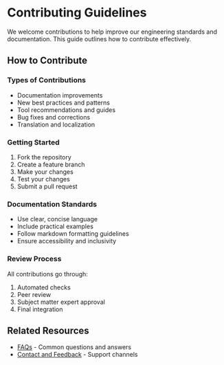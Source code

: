 # Contributing Guidelines

We welcome contributions to help improve our engineering standards and documentation. This guide outlines how to contribute effectively.

## How to Contribute

### Types of Contributions
- Documentation improvements
- New best practices and patterns
- Tool recommendations and guides
- Bug fixes and corrections
- Translation and localization

### Getting Started
1. Fork the repository
2. Create a feature branch
3. Make your changes
4. Test your changes
5. Submit a pull request

### Documentation Standards
- Use clear, concise language
- Include practical examples
- Follow markdown formatting guidelines
- Ensure accessibility and inclusivity

### Review Process
All contributions go through:
1. Automated checks
2. Peer review
3. Subject matter expert approval
4. Final integration

## Related Resources

- [FAQs](faqs.md) - Common questions and answers
- [Contact and Feedback](contact-feedback.md) - Support channels
